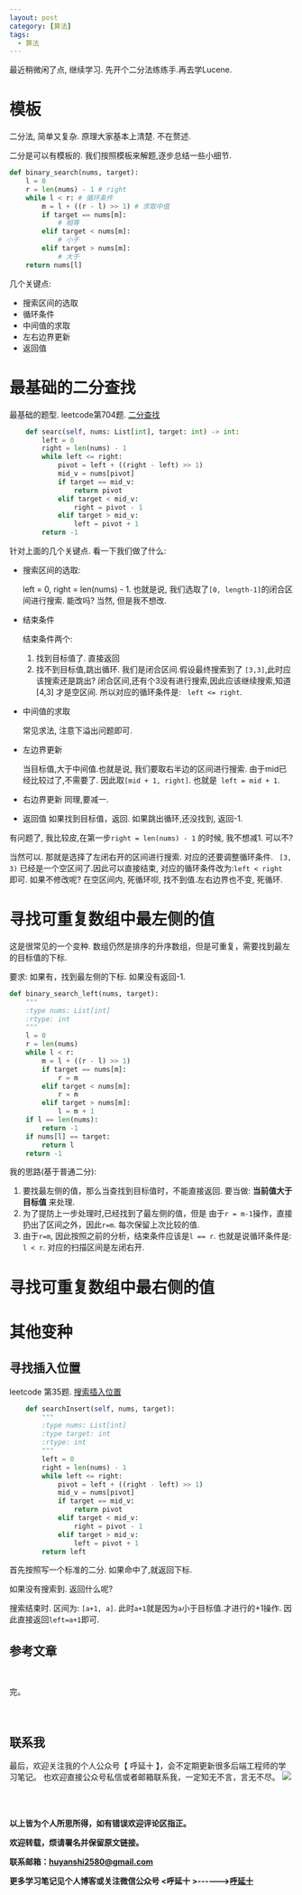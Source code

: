 ```yaml
---
layout: post
category: [算法]
tags:
  - 算法
---
```



最近稍微闲了点, 继续学习. 先开个二分法练练手.再去学Lucene.

# 模板

二分法, 简单又复杂. 原理大家基本上清楚. 不在赘述.

二分是可以有模板的. 我们按照模板来解题,逐步总结一些小细节.

```python
def binary_search(nums, target):
    l = 0
    r = len(nums) - 1 # right
    while l < r: # 循环条件
        m = l + ((r - l) >> 1) # 求取中值
        if target == nums[m]:
            # 相等
        elif target < nums[m]:
            # 小于
        elif target > nums[m]:
            # 大于
    return nums[l]
```

几个关键点:

* 搜索区间的选取
* 循环条件
* 中间值的求取
* 左右边界更新
* 返回值

# 最基础的二分查找

最基础的题型. leetcode第704题. [二分查找](https://leetcode-cn.com/problems/binary-search/)

```python
    def searc(self, nums: List[int], target: int) -> int:
        left = 0
        right = len(nums) - 1
        while left <= right:
            pivot = left + ((right - left) >> 1)
            mid_v = nums[pivot]
            if target == mid_v:
                return pivot
            elif target < mid_v:
                right = pivot - 1
            elif target > mid_v:
                left = pivot + 1
        return -1

```

针对上面的几个关键点. 看一下我们做了什么:


* 搜索区间的选取:

  left = 0, right = len(nums) - 1. 也就是说, 我们选取了`[0, length-1]`的闭合区间进行搜索. 能改吗? 当然, 但是我不想改.
* 结束条件

  结束条件两个: 

    1. 找到目标值了. 直接返回
    2. 找不到目标值,跳出循环. 我们是闭合区间.假设最终搜索到了 `[3,3]`,此时应该搜索还是跳出? 闭合区间,还有个3没有进行搜索,因此应该继续搜索,知道[4,3] 才是空区间. 所以对应的循环条件是: ` left <= right`.

* 中间值的求取

    常见求法, 注意下溢出问题即可.
* 左边界更新 

    当目标值,大于中间值.也就是说, 我们要取右半边的区间进行搜索. 由于mid已经比较过了,不需要了. 因此取`[mid + 1, right]`. 也就是` left = mid + 1`.
* 右边界更新
    同理,要减一.
* 返回值
    如果找到目标值，返回.
    如果跳出循环,还没找到, 返回-1.

有问题了, 我比较皮,在第一步`right = len(nums) - 1` 的时候, 我不想减1. 可以不?

当然可以. 那就是选择了左闭右开的区间进行搜索. 对应的还要调整循环条件. ` [3, 3)` 已经是一个空区间了.因此可以直接结束, 对应的循环条件改为:`left < right `即可. 如果不修改呢? 在空区间内, 死循环呗, 找不到值.左右边界也不变, 死循环.

# 寻找可重复数组中最左侧的值

这是很常见的一个变种. 数组仍然是排序的升序数组，但是可重复，需要找到最左的目标值的下标.

要求: 如果有，找到最左侧的下标. 如果没有返回-1.

```python
def binary_search_left(nums, target):
    """
    :type nums: List[int]
    :rtype: int
    """
    l = 0
    r = len(nums)
    while l < r:
        m = l + ((r - l) >> 1)
        if target == nums[m]:
            r = m
        elif target < nums[m]:
            r = m
        elif target > nums[m]:
            l = m + 1
    if l == len(nums):
        return -1
    if nums[l] == target:
        return l
    return -1
```

我的思路(基于普通二分):

1. 要找最左侧的值，那么当查找到目标值时，不能直接返回. 要当做: **当前值大于目标值** 来处理.
2. 为了提防上一步处理时,已经找到了最左侧的值，但是 由于`r = m-1`操作，直接扔出了区间之外，因此`r=m`. 每次保留上次比较的值.
3. 由于`r=m`, 因此按照之前的分析，结束条件应该是`l == r`. 也就是说循环条件是: `l < r`. 对应的扫描区间是左闭右开. 


# 寻找可重复数组中最右侧的值





# 其他变种


## 寻找插入位置

leetcode 第35题. [搜索插入位置](https://leetcode-cn.com/problems/search-insert-position/)

```python
    def searchInsert(self, nums, target):
        """
        :type nums: List[int]
        :type target: int
        :rtype: int
        """
        left = 0
        right = len(nums) - 1
        while left <= right:
            pivot = left + ((right - left) >> 1)
            mid_v = nums[pivot]
            if target == mid_v:
                return pivot
            elif target < mid_v:
                right = pivot - 1
            elif target > mid_v:
                left = pivot + 1
        return left

```

首先按照写一个标准的二分. 如果命中了,就返回下标.

如果没有搜索到. 返回什么呢?

搜索结束时. 区间为: `[a+1, a]`. 此时`a+1`就是因为`a`小于目标值.才进行的+1操作. 因此直接返回`left=a+1`即可.


## 



## 参考文章


<br>


完。
<br>
<br>
<br>


## 联系我
最后，欢迎关注我的个人公众号【 呼延十 】，会不定期更新很多后端工程师的学习笔记。
也欢迎直接公众号私信或者邮箱联系我，一定知无不言，言无不尽。
![](http://img.couplecoders.tech/%E6%89%AB%E7%A0%81_%E6%90%9C%E7%B4%A2%E8%81%94%E5%90%88%E4%BC%A0%E6%92%AD%E6%A0%B7%E5%BC%8F-%E6%A0%87%E5%87%86%E8%89%B2%E7%89%88.png)


<br>
<br>




**以上皆为个人所思所得，如有错误欢迎评论区指正。**


**欢迎转载，烦请署名并保留原文链接。**


**联系邮箱：huyanshi2580@gmail.com**


**更多学习笔记见个人博客或关注微信公众号 &lt;呼延十 &gt;------><a href="{{ site.baseurl }}/">呼延十</a>**